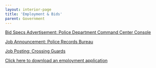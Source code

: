 ```yaml
---
layout: interior-page
title: 'Employment & Bids'
parent: Government
---
```


[Bid Specs Advertisement: Police Department Command Center Console](https://storage.googleapis.com/static.rutherford-nj.com/finance/Employment/Bid%20Specs%20Advertisement%20Police%20Department%20Command%20Center.pdf)

[Job Announcement: Police Records Bureau](https://storage.googleapis.com/static.rutherford-nj.com/finance/Employment/JA%20clerk%20Police%20Records%20WEBSITE.pdf)

[Job Posting: Crossing Guards](https://storage.googleapis.com/static.rutherford-nj.com/finance/Employment/Hiring%20Crossing%20Guards%202021%20Alternate.pdf)

[Click here to download an employment application](https://storage.googleapis.com/static.rutherford-nj.com/borough-clerk/permits-licenses/Employment%20Application%20REVISED.pdf)

